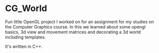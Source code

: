 # CG_World

Fun little OpenGL project I worked on for an assignment for my studies on the Computer Graphics course.
In this we learned about some opengl basics, 3d view and movement matrices and decorating a 3d world including templates.

It's written in C++. 
